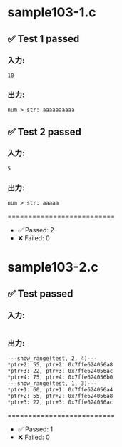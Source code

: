 # sample103-1.c
## ✅ Test 1 passed
### 入力:
```
10
```
### 出力:
```
num > str: aaaaaaaaaa

```
## ✅ Test 2 passed
### 入力:
```
5
```
### 出力:
```
num > str: aaaaa

```

==========================

- ✅ Passed: 2
- ❌ Failed: 0 

# sample103-2.c
## ✅ Test  passed
### 入力:
```

```
### 出力:
```
---show_range(test, 2, 4)---
*ptr+2: 55, ptr+2: 0x7ffe624056a8
*ptr+3: 22, ptr+3: 0x7ffe624056ac
*ptr+4: 75, ptr+4: 0x7ffe624056b0
---show_range(test, 1, 3)---
*ptr+1: 60, ptr+1: 0x7ffe624056a4
*ptr+2: 55, ptr+2: 0x7ffe624056a8
*ptr+3: 22, ptr+3: 0x7ffe624056ac

```

==========================

- ✅ Passed: 1
- ❌ Failed: 0 

